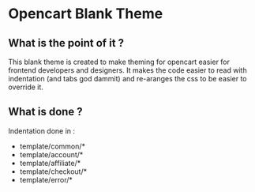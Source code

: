 Opencart Blank Theme
====================

What is the point of it ?
-------------------------

This blank theme is created to make theming for opencart easier for frontend developers and designers. It makes the code easier to read with indentation (and tabs god dammit) and re-aranges the css to be easier to override it.

What is done ?
--------------

Indentation done in :
- template/common/*
- template/account/*
- template/affiliate/*
- template/checkout/*
- template/error/*